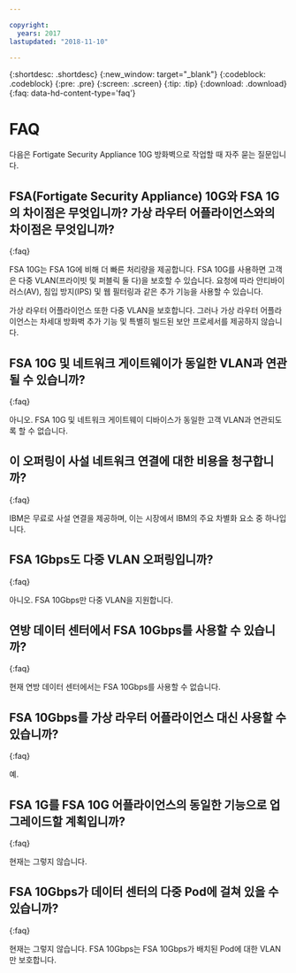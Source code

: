 ```yaml
---

copyright:
  years: 2017
lastupdated: "2018-11-10"

---
```


{:shortdesc: .shortdesc}
{:new_window: target="_blank"}
{:codeblock: .codeblock}
{:pre: .pre}
{:screen: .screen}
{:tip: .tip}
{:download: .download}
{:faq: data-hd-content-type='faq'}

# FAQ
다음은 Fortigate Security Appliance 10G 방화벽으로 작업할 때 자주 묻는 질문입니다.

## FSA(Fortigate Security Appliance) 10G와 FSA 1G의 차이점은 무엇입니까? 가상 라우터 어플라이언스와의 차이점은 무엇입니까?
{:faq}

FSA 10G는 FSA 1G에 비해 더 빠른 처리량을 제공합니다. FSA 10G를 사용하면 고객은 다중 VLAN(프라이빗 및 퍼블릭 둘 다)을 보호할 수 있습니다. 요청에 따라 안티바이러스(AV), 침입 방지(IPS) 및 웹 필터링과 같은 추가 기능을 사용할 수 있습니다.

가상 라우터 어플라이언스 또한 다중 VLAN을 보호합니다. 그러나 가상 라우터 어플라이언스는 차세대 방화벽 추가 기능 및 특별히 빌드된 보안 프로세서를 제공하지 않습니다.

## FSA 10G 및 네트워크 게이트웨이가 동일한 VLAN과 연관될 수 있습니까?
{:faq}

아니오. FSA 10G 및 네트워크 게이트웨이 디바이스가 동일한 고객 VLAN과 연관되도록 할 수 없습니다.

## 이 오퍼링이 사설 네트워크 연결에 대한 비용을 청구합니까?
{:faq}

IBM은 무료로 사설 연결을 제공하며, 이는 시장에서 IBM의 주요 차별화 요소 중 하나입니다.

## FSA 1Gbps도 다중 VLAN 오퍼링입니까?
{:faq}

아니오. FSA 10Gbps만 다중 VLAN을 지원합니다.

## 연방 데이터 센터에서 FSA 10Gbps를 사용할 수 있습니까?
{:faq}

현재 연방 데이터 센터에서는 FSA 10Gbps를 사용할 수 없습니다.

## FSA 10Gbps를 가상 라우터 어플라이언스 대신 사용할 수 있습니까?
{:faq}

예.

## FSA 1G를 FSA 10G 어플라이언스의 동일한 기능으로 업그레이드할 계획입니까?
{:faq}

현재는 그렇지 않습니다.

## FSA 10Gbps가 데이터 센터의 다중 Pod에 걸쳐 있을 수 있습니까?
{:faq}

현재는 그렇지 않습니다. FSA 10Gbps는 FSA 10Gbps가 배치된 Pod에 대한 VLAN만 보호합니다.
